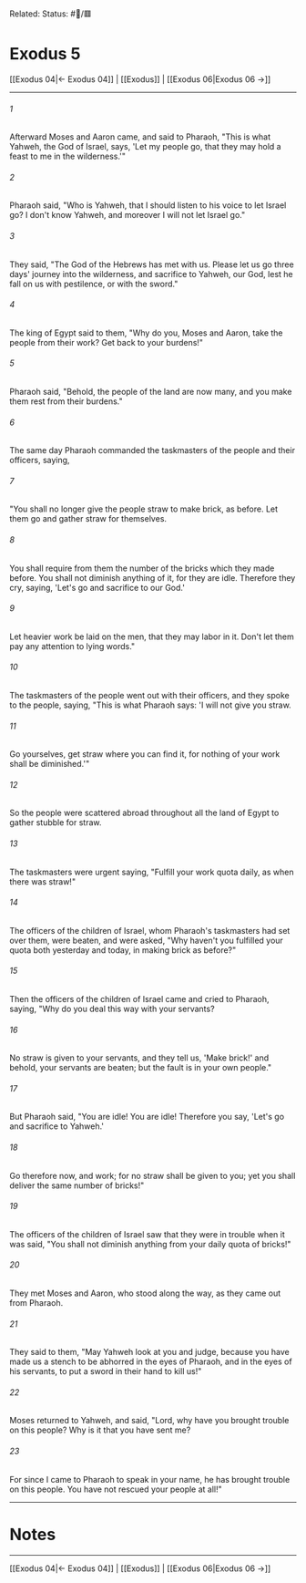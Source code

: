 Related:
Status: #📖/🟥
# Exodus 5

[[Exodus 04|← Exodus 04]] | [[Exodus]] | [[Exodus 06|Exodus 06 →]]
***



###### 1 
Afterward Moses and Aaron came, and said to Pharaoh, "This is what Yahweh, the God of Israel, says, 'Let my people go, that they may hold a feast to me in the wilderness.'" 

###### 2 
Pharaoh said, "Who is Yahweh, that I should listen to his voice to let Israel go? I don't know Yahweh, and moreover I will not let Israel go." 

###### 3 
They said, "The God of the Hebrews has met with us. Please let us go three days' journey into the wilderness, and sacrifice to Yahweh, our God, lest he fall on us with pestilence, or with the sword." 

###### 4 
The king of Egypt said to them, "Why do you, Moses and Aaron, take the people from their work? Get back to your burdens!" 

###### 5 
Pharaoh said, "Behold, the people of the land are now many, and you make them rest from their burdens." 

###### 6 
The same day Pharaoh commanded the taskmasters of the people and their officers, saying, 

###### 7 
"You shall no longer give the people straw to make brick, as before. Let them go and gather straw for themselves. 

###### 8 
You shall require from them the number of the bricks which they made before. You shall not diminish anything of it, for they are idle. Therefore they cry, saying, 'Let's go and sacrifice to our God.' 

###### 9 
Let heavier work be laid on the men, that they may labor in it. Don't let them pay any attention to lying words." 

###### 10 
The taskmasters of the people went out with their officers, and they spoke to the people, saying, "This is what Pharaoh says: 'I will not give you straw. 

###### 11 
Go yourselves, get straw where you can find it, for nothing of your work shall be diminished.'" 

###### 12 
So the people were scattered abroad throughout all the land of Egypt to gather stubble for straw. 

###### 13 
The taskmasters were urgent saying, "Fulfill your work quota daily, as when there was straw!" 

###### 14 
The officers of the children of Israel, whom Pharaoh's taskmasters had set over them, were beaten, and were asked, "Why haven't you fulfilled your quota both yesterday and today, in making brick as before?" 

###### 15 
Then the officers of the children of Israel came and cried to Pharaoh, saying, "Why do you deal this way with your servants? 

###### 16 
No straw is given to your servants, and they tell us, 'Make brick!' and behold, your servants are beaten; but the fault is in your own people." 

###### 17 
But Pharaoh said, "You are idle! You are idle! Therefore you say, 'Let's go and sacrifice to Yahweh.' 

###### 18 
Go therefore now, and work; for no straw shall be given to you; yet you shall deliver the same number of bricks!" 

###### 19 
The officers of the children of Israel saw that they were in trouble when it was said, "You shall not diminish anything from your daily quota of bricks!" 

###### 20 
They met Moses and Aaron, who stood along the way, as they came out from Pharaoh. 

###### 21 
They said to them, "May Yahweh look at you and judge, because you have made us a stench to be abhorred in the eyes of Pharaoh, and in the eyes of his servants, to put a sword in their hand to kill us!" 

###### 22 
Moses returned to Yahweh, and said, "Lord, why have you brought trouble on this people? Why is it that you have sent me? 

###### 23 
For since I came to Pharaoh to speak in your name, he has brought trouble on this people. You have not rescued your people at all!"

---
# Notes


***
[[Exodus 04|← Exodus 04]] | [[Exodus]] | [[Exodus 06|Exodus 06 →]]
